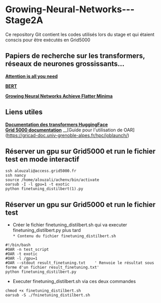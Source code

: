 # Growing-Neural-Networks---Stage2A
Ce repository Git contient les codes utilisés lors du stage et qui étaient conscis pour être exécutés en Grid5000 

## Papiers de recherche sur les transformers, réseaux de neurones grossissants...

__[Attention is all you need](https://arxiv.org/abs/1706.03762)__

__[BERT](https://arxiv.org/pdf/1810.04805.pdf)__

__[Growing Neural Networks Achieve Flatter Minima](https://hal.archives-ouvertes.fr/hal-03402267/document)__

## Liens utiles

__[Documentation des transformers HuggingFace](https://huggingface.co/docs/transformers/main/en/index)__\
__[Grid 5000 documentation](https://www.grid5000.fr/w/Getting_Started)__
__[Guide pour l'utilisation de OAR] (https://gricad-doc.univ-grenoble-alpes.fr/hpc/joblaunch/)
## Réserver un gpu sur Grid5000 et run le fichier test en mode interactif
```
ssh alouzali@access.grid5000.fr
ssh nancy
source /home/alouzali/achenv/bin/activate
oarsub -I -l gpu=1 -t exotic
python finetuning_distilbert(1).py
```
## Réserver un gpu sur Grid5000 et run le fichier test
* Créer le fichier finetuning_distilbert.sh qui va executer finetuning_distilbert.py plus tard  
`* Contenu du fichier finetuning_distilbert.sh`
 ```
#!/bin/bash
#OAR -n test_script
#OAR -t exotic
#OAR -l /gpu=1
#OAR --stdout result_finetuning.txt    ' Renvoie le résultat sous forme d'un fichier result_finetuning.txt'
python finetuning_distilbert.py
```
* Executer finetuning_distilbert.sh via ces deux commandes
```
chmod +x finetuning_distilbert.sh
oarsub -S ./fninetuning_distilbert.sh
```
